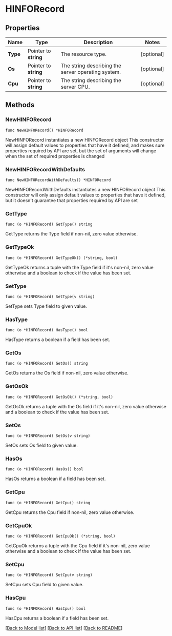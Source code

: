 # HINFORecord

## Properties

Name | Type | Description | Notes
------------ | ------------- | ------------- | -------------
**Type** | Pointer to **string** | The resource type. | [optional] 
**Os** | Pointer to **string** | The string describing the server operating system. | [optional] 
**Cpu** | Pointer to **string** | The string describing the server CPU. | [optional] 

## Methods

### NewHINFORecord

`func NewHINFORecord() *HINFORecord`

NewHINFORecord instantiates a new HINFORecord object
This constructor will assign default values to properties that have it defined,
and makes sure properties required by API are set, but the set of arguments
will change when the set of required properties is changed

### NewHINFORecordWithDefaults

`func NewHINFORecordWithDefaults() *HINFORecord`

NewHINFORecordWithDefaults instantiates a new HINFORecord object
This constructor will only assign default values to properties that have it defined,
but it doesn't guarantee that properties required by API are set

### GetType

`func (o *HINFORecord) GetType() string`

GetType returns the Type field if non-nil, zero value otherwise.

### GetTypeOk

`func (o *HINFORecord) GetTypeOk() (*string, bool)`

GetTypeOk returns a tuple with the Type field if it's non-nil, zero value otherwise
and a boolean to check if the value has been set.

### SetType

`func (o *HINFORecord) SetType(v string)`

SetType sets Type field to given value.

### HasType

`func (o *HINFORecord) HasType() bool`

HasType returns a boolean if a field has been set.

### GetOs

`func (o *HINFORecord) GetOs() string`

GetOs returns the Os field if non-nil, zero value otherwise.

### GetOsOk

`func (o *HINFORecord) GetOsOk() (*string, bool)`

GetOsOk returns a tuple with the Os field if it's non-nil, zero value otherwise
and a boolean to check if the value has been set.

### SetOs

`func (o *HINFORecord) SetOs(v string)`

SetOs sets Os field to given value.

### HasOs

`func (o *HINFORecord) HasOs() bool`

HasOs returns a boolean if a field has been set.

### GetCpu

`func (o *HINFORecord) GetCpu() string`

GetCpu returns the Cpu field if non-nil, zero value otherwise.

### GetCpuOk

`func (o *HINFORecord) GetCpuOk() (*string, bool)`

GetCpuOk returns a tuple with the Cpu field if it's non-nil, zero value otherwise
and a boolean to check if the value has been set.

### SetCpu

`func (o *HINFORecord) SetCpu(v string)`

SetCpu sets Cpu field to given value.

### HasCpu

`func (o *HINFORecord) HasCpu() bool`

HasCpu returns a boolean if a field has been set.


[[Back to Model list]](../README.md#documentation-for-models) [[Back to API list]](../README.md#documentation-for-api-endpoints) [[Back to README]](../README.md)


